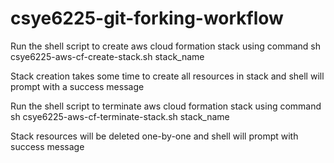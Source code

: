 # csye6225-git-forking-workflow

Run the shell script to create aws cloud formation stack using command sh csye6225-aws-cf-create-stack.sh stack_name

Stack creation takes some time to create all resources in stack and shell will prompt with a success message

Run the shell script to terminate aws cloud formation stack using command sh csye6225-aws-cf-terminate-stack.sh stack_name

Stack resources will be deleted one-by-one and shell will prompt with success message
